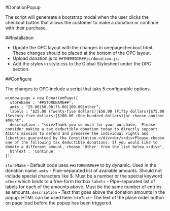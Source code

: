 #DonationPopup

The script will genereate a bootstrap modal when the user clicks the checkout button that allows the customer to make a donation or continue with their purchase.

##Installation

- Update the OPC layout with the changes in onepagecheckout.html. These changes should be placed at the bottom of the OPC layout.
- Upload donation.js to `##THEMEDIR##js/donation.js`.
- Add the styles in style.css to the Global Stylesheet under the OPC section.


##Configure

The changes to OPC include a script that taks 5 configurable options.


```
window.page = new DonationPage({
  storeName : '##STORENAME##',
  amts : "25.00|50.00|75.00|100.00|other",
  labels : "$25.00 (Twenty-five dollars)|$50.00 (Fifty dollars)|$75.00 (Seventy-five dollars)|$100.00 (One hundred dollars)|or choose another amount",
  description : "<div>Thank you so much for your purchase.  Please consider making a tax deductible donation today to directly support ACLU's mission to defend and preserve the individual rights and liberties guaranteed by the Constitution.</div><br/><div>Please choose one of the following tax deductible donations. If you would like to donate a different amount, choose 'Other' from the list below.</div>",
  btnText : 'Continue'
});
```


`storeName` - Default code uses `##STORENAME##` to by dynamic. Used in the donation name.
`amts` - Pipe-separated list of available amounts. Should not include special characters like $. Must be a number or the special keyword `other` which binds to a free-form textbox
`labels` - Pipe-separated list of labels for each of the amounts above. Must be the same number of entries as amounts.
`description` - Text that goes above the donation amounts in the popup. HTML can be used here.
`btnText`- The text of the place order button on page load before the popup has been triggered.